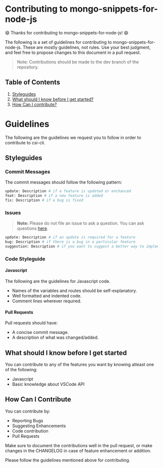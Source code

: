 # Contributing to mongo-snippets-for-node-js

:smile: Thanks for contributing to mongo-snippets-for-node-js! :smile:

The following is a set of guidelines for contributing to mongo-snippets-for-node-js. These are mostly guidelines, not rules. Use your best judgment, and feel free to propose changes to this document in a pull request.

> Note: Contributions should be made to the dev branch of the repository.

## Table of Contents

1. [Styleguides](#styleguides)
2. [What should I know before I get started?](#what-should-i-know-before-i-get-started)
3. [How Can I contribute?](#how-can-i-contribute)

# Guidelines
The following are the guidelines we request you to follow in order to contribute to csi-cli.

## Styleguides

### Commit Messages

The commit messages should follow the following pattern:
```bash
update: Description # if a feature is updated or enchanced
feat: Description # if a new feature is added
fix: Description # if a bug is fixed
```
### Issues

> **Note:** Please do not file an issue to ask a question. You can ask questions [here](https://marketplace.visualstudio.com/items?itemName=roerohan.mongo-snippets-for-node-js&ssr=false#qna).
```bash
update: Description # if an update is required for a feature
bug: Description # if there is a bug in a particular feature
suggestion: Description # if you want to suggest a better way to implement a feature
```
### Code Styleguide

#### Javascript
The following are the guidelines for Javascript code.
  - Names of the variables and routes should be self-explanatory.
  - Well formatted and indented code.
  - Comment lines wherever required.

#### Pull Requests
Pull requests should have:
  - A concise commit message.
  - A description of what was changed/added.

## What should I know before I get started
You can contribute to any of the features you want by knowing atleast one of the following:

  - Javascript
  - Basic knowledge about VSCode API
  
## How Can I Contribute

You can contribute by:
  - Reporting Bugs
  - Suggesting Enhancements
  - Code contribution
  - Pull Requests

Make sure to document the contributions well in the pull request, or make changes in the CHANGELOG in case of feature enhancement or addition.

Please follow the guidelines mentioned above for contributing.

